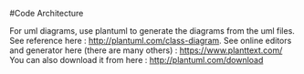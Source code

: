 #Code Architecture

For uml diagrams, use plantuml to generate the diagrams from the uml files. 
See reference here : http://plantuml.com/class-diagram. 
See online editors and generator here (there are many others) : https://www.planttext.com/
You can also download it from here : http://plantuml.com/download

